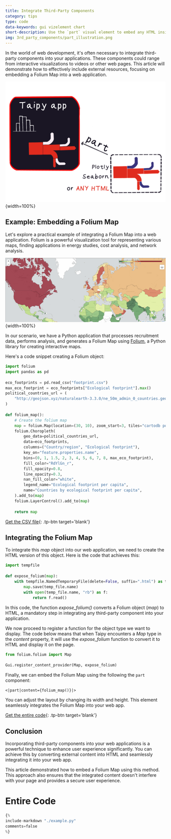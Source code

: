 ```yaml
---
title: Integrate Third-Party Components
category: tips
type: code
data-keywords: gui vizelement chart
short-description: Use the `part` visual element to embed any HTML inside your application.
img: 3rd_party_components/part_illustration.png
---
```

In the world of web development, it's often necessary to integrate third-party components
into your applications. These components could range from interactive visualizations to
videos or other web pages. This article will demonstrate how to effectively include
external resources, focusing on embedding a Folium Map into a web application.

![Part illustration](part_illustration.png){width=100%}

## Example: Embedding a Folium Map

Let's explore a practical example of integrating a Folium Map into a web
application. Folium is a powerful visualization tool for representing various maps,
finding applications in energy studies, cost analysis, and network analysis.

![Folium Map](folium_map.png){width=100%}

In our scenario, we have a Python application that processes recruitment data, performs
analysis, and generates a Folium Map using
[Folium](https://python-visualization.github.io/folium/), a Python library for creating
interactive maps.

Here's a code snippet creating a Folium object:

```python
import folium
import pandas as pd

eco_footprints = pd.read_csv("footprint.csv")
max_eco_footprint = eco_footprints["Ecological footprint"].max()
political_countries_url = (
    "http://geojson.xyz/naturalearth-3.3.0/ne_50m_admin_0_countries.geojson"
)

def folium_map():
    # Create the folium map
    map = folium.Map(location=(30, 10), zoom_start=3, tiles="cartodb positron")
    folium.Choropleth(
        geo_data=political_countries_url,
        data=eco_footprints,
        columns=("Country/region", "Ecological footprint"),
        key_on="feature.properties.name",
        bins=(0, 1, 1.5, 2, 3, 4, 5, 6, 7, 8, max_eco_footprint),
        fill_color="RdYlGn_r",
        fill_opacity=0.8,
        line_opacity=0.3,
        nan_fill_color="white",
        legend_name="Ecological footprint per capita",
        name="Countries by ecological footprint per capita",
    ).add_to(map)
    folium.LayerControl().add_to(map)

    return map
```

[Get the CSV file](./footprint.csv){: .tp-btn target='blank'}


## Integrating the Folium Map

To integrate this *map* object into our web application, we need to create the HTML
version of this object. Here is the code that achieves this:

```python
import tempfile

def expose_folium(map):
    with tempfile.NamedTemporaryFile(delete=False, suffix=".html") as temp_file:
        map.save(temp_file.name)
        with open(temp_file.name, "rb") as f:
            return f.read()
```

In this code, the function *expose_folium()* converts a Folium object (*map*) to HTML, a
mandatory step in integrating any third-party component into your application.

We now proceed to register a function for the object type we want to display. The code below
means that when Taipy encounters a *Map* type in the *content* property, it will use the
*expose_folium* function to convert it to HTML and display it on the page.

```python
from folium.folium import Map

Gui.register_content_provider(Map, expose_folium)
```

Finally, we can embed the Folium Map using the following the `part` component:

```
<|part|content={folium_map()}|>
```

You can adjust the layout by changing its width and height. This element seamlessly
integrates the Folium Map into your web app.

[Get the entire code](./example.py){: .tp-btn target='blank'}

## Conclusion

Incorporating third-party components into your web applications is a powerful technique
to enhance user experience significantly. You can achieve this by converting external
content into HTML and seamlessly integrating it into your web app.

This article demonstrated how to embed a Folium Map using this method. This approach
also ensures that the integrated content doesn't interfere with your page and provides a
secure user experience.

# Entire Code

```python
{%
include-markdown "./example.py"
comments=false
%}
```

